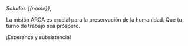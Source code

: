 *Saludos {{name}}*,

La misión ARCA es crucial para la preservación de la humanidad\. Que tu turno de trabajo sea próspero\.

¡Esperanza y subsistencia\!